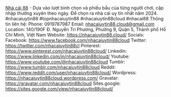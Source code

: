 <a href="https://nhacaiuytin88.cloud/">Nhà cái 88</a> - Dựa vào lượt bình chọn và phiếu bầu của từng người chơi, cập nhập thường xuyên theo ngày. Để chọn ra nhà cái uy tín nhất năm 2024.
#nhacaiuytin88 #topnhacaiuytin88 #nhacaiuytin88cloud #nhacai88
Thông tin liên hệ:
Phone: 0919787987
Email: nhacaiuytin88.cloud@gmail.com
Location: 140/190F Đ. Nguyễn Tri Phương, Phường 9, Quận 5, Thành phố Hồ Chí Minh, Việt Nam
Website: <a href="https://nhacaiuytin88.cloud/">https://nhacaiuytin88.cloud/</a>
Socials:
Facebook: <a href="https://www.facebook.com/nhacaiuytin88cloud">https://www.facebook.com/nhacaiuytin88cloud</a>
Twitter: <a href="https://twitter.com/nhacaiuytin88cl">https://twitter.com/nhacaiuytin88cl</a>
Pinterest: <a href="https://www.pinterest.com/nhacaiuytin88cloud/">https://www.pinterest.com/nhacaiuytin88cloud/</a>
Linkedin: <a href="https://www.linkedin.com/in/nhacaiuytin88cloud/">https://www.linkedin.com/in/nhacaiuytin88cloud/</a>
Youtube: <a href="https://www.youtube.com/@nhacaiuytin88cloud">https://www.youtube.com/@nhacaiuytin88cloud</a>
Tumblr: <a href="https://www.tumblr.com/nhacaiuytin88cloud">https://www.tumblr.com/nhacaiuytin88cloud</a>
Reddit: <a href="https://www.reddit.com/user/nhacaiuytin88cloud/">https://www.reddit.com/user/nhacaiuytin88cloud/</a>
Wordpress: <a href="https://nhacaiuytin88cloud.wordpress.com/">https://nhacaiuytin88cloud.wordpress.com/</a>
Gravatar: <a href="https://gravatar.com/nhacaiuytin88cloud">https://gravatar.com/nhacaiuytin88cloud</a>
Sites.google: <a href="https://sites.google.com/view/nhacaiuytin88cloud/">https://sites.google.com/view/nhacaiuytin88cloud/</a>